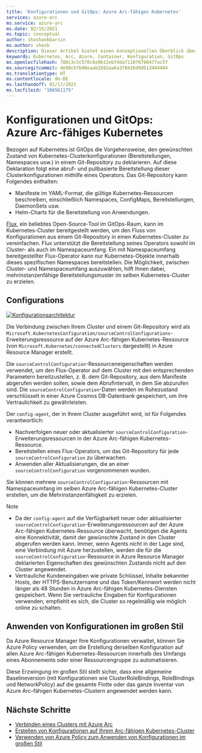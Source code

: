 ```yaml
---
title: 'Konfigurationen und GitOps: Azure Arc-fähiges Kubernetes'
services: azure-arc
ms.service: azure-arc
ms.date: 02/15/2021
ms.topic: conceptual
author: shashankbarsin
ms.author: shasb
description: Dieser Artikel bietet einen konzeptionellen Überblick über GitOps und die Konfigurationsfunktionen von Azure Arc-fähigem Kubernetes.
keywords: Kubernetes, Arc, Azure, Container, Konfiguration, GitOps
ms.openlocfilehash: 780c3c5c578c8a9b12eb7dda711070790477ac5f
ms.sourcegitcommit: de98cb7b98eaab1b92aa6a378436d9d513494404
ms.translationtype: HT
ms.contentlocale: de-DE
ms.lasthandoff: 02/17/2021
ms.locfileid: "100561175"
---
```

# <a name="configurations-and-gitops-with-azure-arc-enabled-kubernetes"></a>Konfigurationen und GitOps: Azure Arc-fähiges Kubernetes

Bezogen auf Kubernetes ist GitOps die Vorgehensweise, den gewünschten Zustand von Kubernetes-Clusterkonfigurationen (Bereitstellungen, Namespaces usw.) in einem Git-Repository zu deklarieren. Auf diese Deklaration folgt eine abruf- und pullbasierte Bereitstellung dieser Clusterkonfigurationen mithilfe eines Operators. Das Git-Repository kann Folgendes enthalten:
* Manifeste im YAML-Format, die gültige Kubernetes-Ressourcen beschreiben, einschließlich Namespaces, ConfigMaps, Bereitstellungen, DaemonSets usw.
* Helm-Charts für die Bereitstellung von Anwendungen.

[Flux](https://docs.fluxcd.io/), ein beliebtes Open-Source-Tool im GitOps-Raum, kann im Kubernetes-Cluster bereitgestellt werden, um den Fluss von Konfigurationen aus einem Git-Repository in einen Kubernetes-Cluster zu vereinfachen. Flux unterstützt die Bereitstellung seines Operators sowohl im Cluster- als auch im Namespaceumfang. Ein mit Namespaceumfang bereitgestellter Flux-Operator kann nur Kubernetes-Objekte innerhalb dieses spezifischen Namespaces bereitstellen. Die Möglichkeit, zwischen Cluster- und Namespaceumfang auszuwählen, hilft Ihnen dabei, mehrinstanzenfähige Bereitstellungsmuster im selben Kubernetes-Cluster zu erzielen.

## <a name="configurations"></a>Configurations

[![Konfigurationsarchitektur](./media/conceptual-configurations.png)](./media/conceptual-configurations.png#lightbox)

Die Verbindung zwischen Ihrem Cluster und einem Git-Repository wird als `Microsoft.KubernetesConfiguration/sourceControlConfigurations`-Erweiterungsressource auf der Azure Arc-fähigen Kubernetes-Ressource (von `Microsoft.Kubernetes/connectedClusters` dargestellt) in Azure Resource Manager erstellt. 

Die `sourceControlConfiguration`-Ressourceneigenschaften werden verwendet, um den Flux-Operator auf dem Cluster mit den entsprechenden Parametern bereitzustellen, z. B. dem Git-Repository, aus dem Manifeste abgerufen werden sollen, sowie dem Abrufintervall, in dem Sie abzurufen sind. Die `sourceControlConfiguration`-Daten werden im Ruhezustand verschlüsselt in einer Azure Cosmos DB-Datenbank gespeichert, um ihre Vertraulichkeit zu gewährleisten.

Der `config-agent`, der in Ihrem Cluster ausgeführt wird, ist für Folgendes verantwortlich:
* Nachverfolgen neuer oder aktualisierter `sourceControlConfiguration`-Erweiterungsressourcen in der Azure Arc-fähigen Kubernetes-Ressource.
* Bereitstellen eines Flux-Operators, um das Git-Repository für jede `sourceControlConfiguration` zu überwachen.
* Anwenden aller Aktualisierungen, die an einer `sourceControlConfiguration` vorgenommenen wurden. 

Sie können mehrere `sourceControlConfiguration`-Ressourcen mit Namespaceumfang im selben Azure Arc-fähigen Kubernetes-Cluster erstellen, um die Mehrinstanzenfähigkeit zu erzielen.

> [!NOTE]
> * Da der `config-agent` auf die Verfügbarkeit neuer oder aktualisierter `sourceControlConfiguration`-Erweiterungsressourcen auf der Azure Arc-fähigen Kubernetes-Ressource überwacht, benötigen die Agents eine Konnektivität, damit der gewünschte Zustand in den Cluster abgerufen werden kann. Immer, wenn Agents nicht in der Lage sind, eine Verbindung mit Azure herzustellen, werden die für die `sourceControlConfiguration`-Ressource in Azure Resource Manager deklarierten Eigenschaften des gewünschten Zustands nicht auf den Cluster angewendet.
> * Vertrauliche Kundeneingaben wie private Schlüssel, Inhalte bekannter Hosts, der HTTPS-Benutzername und das Token/Kennwort werden nicht länger als 48 Stunden in Azure Arc-fähigen Kubernetes-Diensten gespeichert. Wenn Sie vertrauliche Eingaben für Konfigurationen verwenden, empfiehlt es sich, die Cluster so regelmäßig wie möglich online zu schalten.

## <a name="apply-configurations-at-scale"></a>Anwenden von Konfigurationen im großen Stil

Da Azure Resource Manager Ihre Konfigurationen verwaltet, können Sie Azure Policy verwenden, um die Erstellung derselben Konfiguration auf allen Azure Arc-fähigen Kubernetes-Ressourcen innerhalb des Umfangs eines Abonnements oder einer Ressourcengruppe zu automatisieren. 

Diese Erzwingung im großen Stil stellt sicher, dass eine allgemeine Baselineversion (mit Konfigurationen wie ClusterRoleBindings, RoleBindings und NetworkPolicy) auf die gesamte Flotte oder das ganze Inventar von Azure Arc-fähigen Kubernetes-Clustern angewendet werden kann.

## <a name="next-steps"></a>Nächste Schritte

* [Verbinden eines Clusters mit Azure Arc](./connect-cluster.md)
* [Erstellen von Konfigurationen auf Ihrem Arc-fähigen Kubernetes-Cluster](./use-gitops-connected-cluster.md)
* [Verwenden von Azure Policy zum Anwenden von Konfigurationen im großen Stil](./use-azure-policy.md)